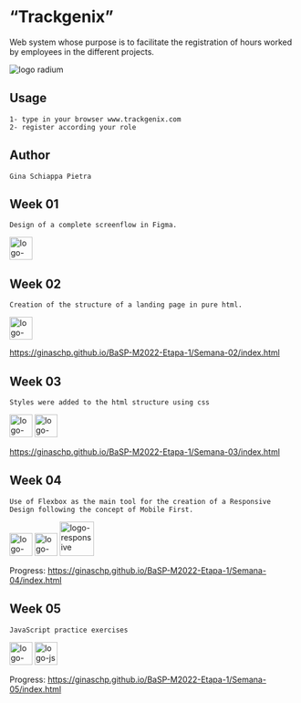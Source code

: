 # “Trackgenix”
Web system whose purpose is to facilitate the registration of hours worked by employees in the different projects.

![logo radium](https://user-images.githubusercontent.com/91096766/160260384-1e7f193d-a0b8-4b0d-8ff7-d6b0b9e60b35.png)
## Usage
```
1- type in your browser www.trackgenix.com
2- register according your role
```
## Author
```
Gina Schiappa Pietra
```
## Week 01

```
Design of a complete screenflow in Figma.
```
<img src="https://cdn.icon-icons.com/icons2/2699/PNG/512/figma_logo_icon_170157.png" width="40" alt="logo-figma"/>

## Week 02

```
Creation of the structure of a landing page in pure html.
```
<img src="https://www.w3.org/html/logo/downloads/HTML5_Badge_512.png" width="40" alt="logo-html"/>

https://ginaschp.github.io/BaSP-M2022-Etapa-1/Semana-02/index.html

## Week 03

```
Styles were added to the html structure using css
```
<img src="https://www.w3.org/html/logo/downloads/HTML5_Badge_512.png" width="40" alt="logo-html"/>
<img src="https://upload.wikimedia.org/wikipedia/commons/thumb/6/62/CSS3_logo.svg/800px-CSS3_logo.svg.png" width="40" alt="logo-css"/>

https://ginaschp.github.io/BaSP-M2022-Etapa-1/Semana-03/index.html

## Week 04

```
Use of Flexbox as the main tool for the creation of a Responsive Design following the concept of Mobile First.
```
<img src="https://www.w3.org/html/logo/downloads/HTML5_Badge_512.png" width="40" alt="logo-html"/>
<img src="https://upload.wikimedia.org/wikipedia/commons/thumb/6/62/CSS3_logo.svg/800px-CSS3_logo.svg.png" width="40" alt="logo-css"/>
<img src="https://www.clipartmax.com/png/middle/270-2706458_responsive-web-icon-responsive-web-design.png" width="60" alt="logo-responsive"/>
 
 Progress: https://ginaschp.github.io/BaSP-M2022-Etapa-1/Semana-04/index.html

 ## Week 05

```
JavaScript practice exercises
```
<img src="https://www.w3.org/html/logo/downloads/HTML5_Badge_512.png" width="40" alt="logo-html"/>
<img src="https://cdn.worldvectorlogo.com/logos/javascript-1.svg" width="40" alt="logo-js"/>

Progress: https://ginaschp.github.io/BaSP-M2022-Etapa-1/Semana-05/index.html

